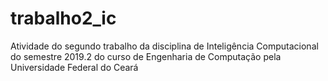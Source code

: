# trabalho2_ic
Atividade do segundo trabalho da disciplina de Inteligência Computacional do semestre 2019.2 do curso de Engenharia de Computação pela Universidade Federal do Ceará
